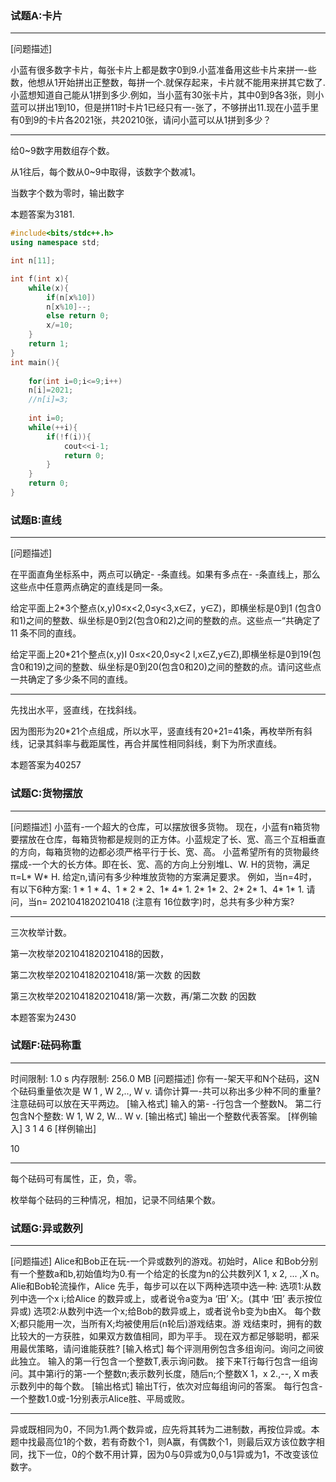 ### 试题A:卡片

------

[问题描述]

小蓝有很多数字卡片，每张卡片上都是数字0到9.小蓝准备用这些卡片来拼一-些数，他想从1开始拼出正整数，每拼一个.就保存起来，卡片就不能用来拼其它数了.小蓝想知道自己能从1拼到多少.例如，当小蓝有30张卡片，其中0到9各3张，则小蓝可以拼出1到10，但是拼11时卡片1已经只有一-张了，不够拼出11.现在小蓝手里有0到9的卡片各2021张，共20210张，请问小蓝可以从1拼到多少？

------

给0~9数字用数组存个数。

从1往后，每个数从0~9中取得，该数字个数减1。

当数字个数为零时，输出数字

本题答案为3181.

```c++
#include<bits/stdc++.h>
using namespace std;

int n[11];

int f(int x){
	while(x){
		if(n[x%10])
		n[x%10]--;
		else return 0;
		x/=10;
	}
	return 1;
}
int main(){
	
	for(int i=0;i<=9;i++)
	n[i]=2021;
	//n[i]=3;
	
	int i=0;
	while(++i){
		if(!f(i)){
			cout<<i-1;
			return 0;
		}
	}
	return 0;
}
```

### 试题B:直线

------

[问题描述]

在平面直角坐标系中，两点可以确定- -条直线。如果有多点在- -条直线上，那么这些点中任意两点确定的直线是同一条。

给定平面上2*3个整点(x,y)0≤x<2,0≤y<3,x∈Z，y∈Z)，即横坐标是0到1 (包含0和1)之间的整数、纵坐标是0到2(包含0和2)之间的整数的点。这些点一“共确定了11 条不同的直线。

给定平面上20*21个整点(x,y)I 0≤x<20,0≤y<2 l,x∈Z,y∈Z),即横坐标是0到19(包含0和19)之间的整数、纵坐标是0到20(包含0和20)之间的整数的点。请问这些点一共确定了多少条不同的直线。

------

先找出水平，竖直线，在找斜线。

因为图形为20*21个点组成，所以水平，竖直线有20+21=41条，再枚举所有斜线，记录其斜率与截距属性，再合并属性相同斜线，剩下为所求直线。

 本题答案为40257

### 试题C:货物摆放

------

[问题描述]
小蓝有-一个超大的仓库，可以摆放很多货物。
现在，小蓝有n箱货物要摆放在仓库，每箱货物都是规则的正方体。小蓝规定了长、宽、高三个互相垂直的方向，每箱货物的边都必须严格平行于长、宽、高。
小蓝希望所有的货物最终摆成-一个大的长方体。即在长、宽、高的方向上分别堆L、W. H的货物，满足π=L* W* H.
给定n,请问有多少种堆放货物的方案满足要求。
例如，当n=4时，有以下6种方案: 1 * 1 * 4、1 * 2 * 2、1* 4* 1. 2* 1* 2、2* 2* 1、4* 1* 1.                                                                     请问，当n= 2021041820210418 (注意有 16位数字)时，总共有多少种方案?

------

三次枚举计数。

第一次枚举2021041820210418的因数，

第二次枚举2021041820210418/第一次数 的因数

第三次枚举2021041820210418/第一次数，再/第二次数 的因数

本题答案为2430

### 试题F:砝码称重

------

时间限制: 1.0 s 内存限制: 256.0 MB
[问题描述]
你有一-架天平和N个砝码，这N个砝码重量依次是 W 1 , W 2,.., W v.
请你计算一-共可以称出多少种不同的重量?
注意砝码可以放在天平两边。
[输入格式]
输入的第- -行包含一个整数N。
第二行包含N个整数: W 1, W 2, W... W v.
[输出格式]
输出一个整数代表答案。
[样例输入]                                                                                               3                                                                                                               1 4 6
[样例输出]

10

------

每个砝码可有属性，正，负，零。

枚举每个砝码的三种情况，相加，记录不同结果个数。

### 试题G:异或数列

------

[问题描述]
Alice和Bob正在玩-一个异或数列的游戏。初始时，Alice 和Bob分别有一个整数a和b,初始值均为0.有一个给定的长度为n的公共数列X 1, x 2, ... ,X n。
Alie和Bob轮流操作，Alice 先手，每步可以在以下两种选项中选一种:
选项1:从数列中选一个x i;给Alice 的数异或上，或者说令a变为a  ‘田’
X;。(其中 ‘田’ 表示按位异或)
选项2:从数列中选一个x;给Bob的数异或上，或者说令b变为b由X。
每个数X;都只能用一次，当所有X;均被使用后(n轮后)游戏结束。游
戏结束时，拥有的数比较大的一方获胜，如果双方数值相同，即为平手。
现在双方都足够聪明，都采用最优策略，请问谁能获胜?
[输入格式]
每个评测用例包含多组询问。询问之间彼此独立。
输入的第一行包含一个整数T,表示询问数。
接下来T行每行包含一组询问。其中第i行的第-一个整数n;表示数列长度，随后n;个整数X 1，x 2.,--, X m表示数列中的每个数。
[输出格式]
输出T行，依次对应每组询问的答案。
每行包含-一个整数1.0或-1分别表示Alice胜、平局或败。

------

异或既相同为0，不同为1.两个数异或，应先将其转为二进制数，再按位异或。本题中找最高位1的个数，若有奇数个1，则A赢，有偶数个1，则最后双方该位数字相同，找下一位，0的个数不用计算，因为0与0异或为0,0与1异或为1，不改变该位数字。